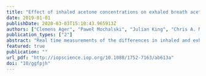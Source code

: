 ```yaml
---
title: "Effect of inhaled acetone concentrations on exhaled breath acetone concentrations at rest and during exercise"
date: 2019-01-01
publishDate: 2020-03-03T15:10:43.965913Z
authors: ["Clemens Ager", "Paweł Mochalski", "Julian King", "Chris A. Mayhew", "Karl Unterkofler"]
publication_types: ["2"]
abstract: "Real time measurements of the differences in inhaled and exhaled normal and fully deuterated acetone concentration levels at rest and during exercise have been conducted using proton transfer reaction mass spectrometry. A novel approach to differentiate continuously the inhaled and exhaled breath acetone concentration signals is used. This leads to unprecedented fine grained data of inhaled and exhaled concentrations. The experimental results obtained are compared with those predicted using a simple three compartment model that theoretically describes the influence of inhaled concentrations on exhaled breath concentrations for volatile organic compounds with high blood:air partition coefficients, and hence appropriate for acetone. Good agreement between predicted and observed concentrations is obtained. Our results highlight that the influence of the upper airways cannot be neglected for volatiles with high blood:air partition coefficients."
featured: true
publication: ""
url_pdf: "http://iopscience.iop.org/10.1088/1752-7163/ab613a"
doi: "10/ggfpjh"
---
```


